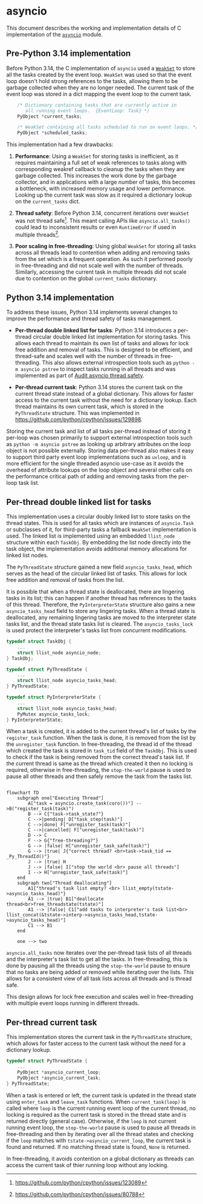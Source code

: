 asyncio
=======


This document describes the working and implementation details of C implementation of the
[`asyncio`](https://docs.python.org/3/library/asyncio.html) module.


## Pre-Python 3.14 implementation

Before Python 3.14, the C implementation of `asyncio` used a [`WeakSet`](https://docs.python.org/3/library/weakref.html#weakref.WeakSet) to store all the tasks created by the event loop. `WeakSet` was used so that the event loop
doesn't hold strong references to the tasks, allowing them to be garbage collected when they are no longer needed.
The current task of the event loop was stored in a dict mapping the event loop to the current task.

```c
    /* Dictionary containing tasks that are currently active in
       all running event loops.  {EventLoop: Task} */
    PyObject *current_tasks;

    /* WeakSet containing all tasks scheduled to run on event loops. */
    PyObject *scheduled_tasks;
```

This implementation had a few drawbacks:
1. **Performance**: Using a `WeakSet` for storing tasks is inefficient, as it requires maintaining a full set of weak references to tasks along with corresponding weakref callback to cleanup the tasks when they are garbage collected.
This increases the work done by the garbage collector, and in applications with a large number of tasks, this becomes a bottleneck, with increased memory usage and lower performance. Looking up the current task was slow as it required a dictionary lookup on the `current_tasks` dict.

2. **Thread safety**: Before Python 3.14, concurrent iterations over `WeakSet` was not thread safe[^1]. This meant calling APIs like `asyncio.all_tasks()` could lead to inconsistent results or even `RuntimeError` if used in multiple threads[^2].

3. **Poor scaling in free-threading**: Using global `WeakSet` for storing all tasks across all threads lead to contention when adding and removing tasks from the set which is a frequent operation. As such it performed poorly in free-threading and did not scale well with the number of threads. Similarly, accessing the current task in multiple threads did not scale due to contention on the global `current_tasks` dictionary.

## Python 3.14 implementation

To address these issues, Python 3.14 implements several changes to improve the performance and thread safety of tasks management.

- **Per-thread double linked list for tasks**: Python 3.14 introduces a per-thread circular double linked list implementation for storing tasks. This allows each thread to maintain its own list of tasks and allows for lock free addition and removal of tasks. This is designed to be efficient, and thread-safe and scales well with the number of threads in free-threading. This also allows external introspection tools such as `python -m asyncio pstree` to inspect tasks running in all threads and was implemented as part of [Audit asyncio thread safety](https://github.com/python/cpython/issues/128002).

- **Per-thread current task**: Python 3.14 stores the current task on the current thread state instead of a global dictionary. This allows for faster access to the current task without the need for a dictionary lookup. Each thread maintains its own current task, which is stored in the `PyThreadState` structure. This was implemented in https://github.com/python/cpython/issues/129898.

Storing the current task and list of all tasks per-thread instead of storing it per-loop was chosen primarily to support external introspection tools such as `python -m asyncio pstree` as looking up arbitrary attributes on the loop object
is not possible externally. Storing data per-thread also makes it easy to support third party event loop implementations such as `uvloop`, and is more efficient for the single threaded asyncio use-case as it avoids the overhead of attribute lookups on the loop object and several other calls on the performance critical path of adding and removing tasks from the per-loop task list.


## Per-thread double linked list for tasks

This implementation uses a circular doubly linked list to store tasks on the thread states.  This is used for all tasks which are instances of `asyncio.Task` or subclasses of it, for third-party tasks a fallback `WeakSet` implementation is used. The linked list is implemented using an embedded `llist_node` structure within each `TaskObj`. By embedding the list node directly into the task object, the implementation avoids additional memory allocations for linked list nodes.

The `PyThreadState` structure gained a new field `asyncio_tasks_head`, which serves as the head of the circular linked list of tasks. This allows for lock free addition and removal of tasks from the list.

It is possible that when a thread state is deallocated, there are lingering tasks in its list; this can happen if another thread has references to the tasks of this thread. Therefore, the `PyInterpreterState` structure also gains a new `asyncio_tasks_head` field to store any lingering tasks. When a thread state is deallocated, any remaining lingering tasks are moved to the interpreter state tasks list, and the thread state tasks list is cleared.
The `asyncio_tasks_lock` is used protect the interpreter's tasks list from concurrent modifications.


```c
typedef struct TaskObj {
    ...
    struct llist_node asyncio_node;
} TaskObj;

typedef struct PyThreadState {
    ...
    struct llist_node asyncio_tasks_head;
} PyThreadState;

typedef struct PyInterpreterState {
    ...
    struct llist_node asyncio_tasks_head;
    PyMutex asyncio_tasks_lock;
} PyInterpreterState;
```

When a task is created, it is added to the current thread's list of tasks by the `register_task` function. When the task is done, it is removed from the list by the `unregister_task` function. In free-threading, the thread id of the thread which created the task is stored in `task_tid` field of the `TaskObj`. This is used to check if the task is being removed from the correct thread's task list. If the current thread is same as the thread which created it then no locking is required, otherwise in free-threading, the `stop-the-world` pause is used to pause all other threads and then safely remove the task from the tasks list.

```mermaid

flowchart TD
    subgraph one["Executing Thread"]
        A["task = asyncio.create_task(coro())"] -->B("register_task(task)")
        B --> C{"task->task_state?"}
        C -->|pending| D["task_step(task)"]
        C -->|done| F["unregister_task(task)"]
        C -->|cancelled| F["unregister_task(task)"]
        D --> C
        F --> G{"free-threading?"}
        G --> |false| H["unregister_task_safe(task)"]
        G --> |true| J{"correct thread? <br>task->task_tid == _Py_ThreadId()"}
        J --> |true| H
        J --> |false| I["stop the world <br> pause all threads"]
        I --> H["unregister_task_safe(task)"]
    end
    subgraph two["Thread deallocating"]
        A1{"thread's task list empty? <br> llist_empty(tstate->asyncio_tasks_head)"}
        A1 --> |true| B1["deallocate thread<br>free_threadstate(tstate)"]
        A1 --> |false| C1["add tasks to interpreter's task list<br> llist_concat(&tstate->interp->asyncio_tasks_head,tstate->asyncio_tasks_head)"]
        C1 --> B1
    end

    one --> two
```

`asyncio.all_tasks` now iterates over the per-thread task lists of all threads and the interpreter's task list to get all the tasks. In free-threading, this is done by pausing all the threads using the `stop-the-world` pause to ensure that no tasks are being added or removed while iterating over the lists. This allows for a consistent view of all task lists across all threads and is thread safe.

This design allows for lock free execution and scales well in free-threading with multiple event loops running in different threads.

## Per-thread current task
This implementation stores the current task in the `PyThreadState` structure, which allows for faster access to the current task without the need for a dictionary lookup.

```c
typedef struct PyThreadState {
    ...
    PyObject *asyncio_current_loop;
    PyObject *asyncio_current_task;
} PyThreadState;
```

When a task is entered or left, the current task is updated in the thread state using `enter_task` and `leave_task` functions. When `current_task(loop)` is called where `loop` is the current running event loop of the current thread, no locking is required as the current task is stored in the thread state and is returned directly (general case). Otherwise, if the `loop` is not current running event loop, the `stop-the-world` pause is used to pause all threads in free-threading and then by iterating over all the thread states and checking if the `loop` matches with `tstate->asyncio_current_loop`, the current task is found and returned. If no matching thread state is found, `None` is returned.

In free-threading, it avoids contention on a global dictionary as threads can access the current task of thier running loop without any locking.


[^1]: https://github.com/python/cpython/issues/123089
[^2]: https://github.com/python/cpython/issues/80788